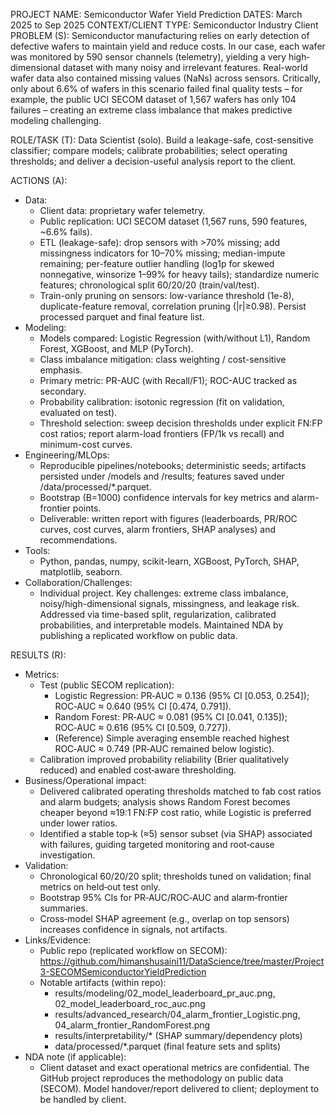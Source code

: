 PROJECT NAME: Semiconductor Wafer Yield Prediction
DATES: March 2025 to Sep 2025
CONTEXT/CLIENT TYPE: Semiconductor Industry Client
PROBLEM (S): Semiconductor manufacturing relies on early detection of defective wafers to maintain yield and reduce costs. In our case, each wafer was monitored by 590 sensor channels (telemetry), yielding a very high‐dimensional dataset with many noisy and irrelevant features.  Real-world wafer data also contained missing values (NaNs) across sensors. Critically, only about 6.6% of wafers in this scenario failed final quality tests – for example, the public UCI SECOM dataset of 1,567 wafers has only 104 failures – creating an extreme class imbalance that makes predictive modeling challenging.

ROLE/TASK (T):
Data Scientist (solo). Build a leakage-safe, cost-sensitive classifier; compare models; calibrate probabilities; select operating thresholds; and deliver a decision-useful analysis report to the client.

ACTIONS (A):
- Data:
  - Client data: proprietary wafer telemetry.
  - Public replication: UCI SECOM dataset (1,567 runs, 590 features, ~6.6% fails).
  - ETL (leakage-safe): drop sensors with >70% missing; add missingness indicators for 10–70% missing; median-impute remaining; per-feature outlier handling (log1p for skewed nonnegative, winsorize 1–99% for heavy tails); standardize numeric features; chronological split 60/20/20 (train/val/test).
  - Train-only pruning on sensors: low-variance threshold (1e-8), duplicate-feature removal, correlation pruning (|r|≥0.98). Persist processed parquet and final feature list.
- Modeling:
  - Models compared: Logistic Regression (with/without L1), Random Forest, XGBoost, and MLP (PyTorch).
  - Class imbalance mitigation: class weighting / cost-sensitive emphasis.
  - Primary metric: PR-AUC (with Recall/F1); ROC-AUC tracked as secondary.
  - Probability calibration: isotonic regression (fit on validation, evaluated on test).
  - Threshold selection: sweep decision thresholds under explicit FN:FP cost ratios; report alarm-load frontiers (FP/1k vs recall) and minimum-cost curves.
- Engineering/MLOps:
  - Reproducible pipelines/notebooks; deterministic seeds; artifacts persisted under /models and /results; features saved under /data/processed/*.parquet.
  - Bootstrap (B=1000) confidence intervals for key metrics and alarm-frontier points.
  - Deliverable: written report with figures (leaderboards, PR/ROC curves, cost curves, alarm frontiers, SHAP analyses) and recommendations.
- Tools:
  - Python, pandas, numpy, scikit-learn, XGBoost, PyTorch, SHAP, matplotlib, seaborn.
- Collaboration/Challenges:
  - Individual project. Key challenges: extreme class imbalance, noisy/high-dimensional signals, missingness, and leakage risk. Addressed via time-based split, regularization, calibrated probabilities, and interpretable models. Maintained NDA by publishing a replicated workflow on public data.

RESULTS (R):
- Metrics:
  - Test (public SECOM replication):
    - Logistic Regression: PR‑AUC ≈ 0.136 (95% CI [0.053, 0.254]); ROC‑AUC ≈ 0.640 (95% CI [0.474, 0.791]).
    - Random Forest: PR‑AUC ≈ 0.081 (95% CI [0.041, 0.135]); ROC‑AUC ≈ 0.616 (95% CI [0.509, 0.727]).
    - (Reference) Simple averaging ensemble reached highest ROC‑AUC ≈ 0.749 (PR‑AUC remained below logistic).
  - Calibration improved probability reliability (Brier qualitatively reduced) and enabled cost‑aware thresholding.
- Business/Operational impact:
  - Delivered calibrated operating thresholds matched to fab cost ratios and alarm budgets; analysis shows Random Forest becomes cheaper beyond ≈19:1 FN:FP cost ratio, while Logistic is preferred under lower ratios.
  - Identified a stable top‑k (≈5) sensor subset (via SHAP) associated with failures, guiding targeted monitoring and root‑cause investigation.
- Validation:
  - Chronological 60/20/20 split; thresholds tuned on validation; final metrics on held‑out test only.
  - Bootstrap 95% CIs for PR‑AUC/ROC‑AUC and alarm‑frontier summaries.
  - Cross‑model SHAP agreement (e.g., overlap on top sensors) increases confidence in signals, not artifacts.
- Links/Evidence:
  - Public repo (replicated workflow on SECOM): https://github.com/himanshusaini11/DataScience/tree/master/Project3-SECOMSemiconductorYieldPrediction
  - Notable artifacts (within repo):
    - results/modeling/02_model_leaderboard_pr_auc.png, 02_model_leaderboard_roc_auc.png
    - results/advanced_research/04_alarm_frontier_Logistic.png, 04_alarm_frontier_RandomForest.png
    - results/interpretability/* (SHAP summary/dependency plots)
    - data/processed/*.parquet (final feature sets and splits)
- NDA note (if applicable):
  - Client dataset and exact operational metrics are confidential. The GitHub project reproduces the methodology on public data (SECOM). Model handover/report delivered to client; deployment to be handled by client.
